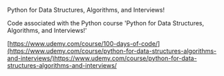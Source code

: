 Python for Data Structures, Algorithms, and Interviews!

Code associated with the Python course 'Python for Data Structures, Algorithms, and Interviews!'

[https://www.udemy.com/course/100-days-of-code/](https://www.udemy.com/course/python-for-data-structures-algorithms-and-interviews/)https://www.udemy.com/course/python-for-data-structures-algorithms-and-interviews/
